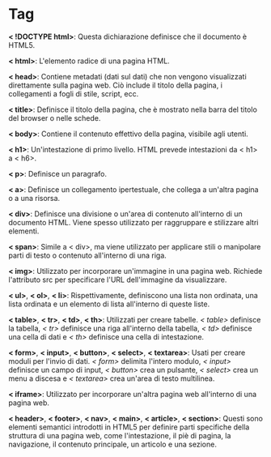 <!-- @format -->

# Tag

**< !DOCTYPE html>**: Questa dichiarazione definisce che il documento è HTML5.

**< html>**: L'elemento radice di una pagina HTML.

**< head>**: Contiene metadati (dati sul dati) che non vengono visualizzati direttamente sulla pagina web. Ciò include il titolo della pagina, i collegamenti a fogli di stile, script, ecc.

**< title>**: Definisce il titolo della pagina, che è mostrato nella barra del titolo del browser o nelle schede.

**< body>**: Contiene il contenuto effettivo della pagina, visibile agli utenti.

**< h1>**: Un'intestazione di primo livello. HTML prevede intestazioni da < h1> a < h6>.

**< p>**: Definisce un paragrafo.

**< a>**: Definisce un collegamento ipertestuale, che collega a un'altra pagina o a una risorsa.

**< div>**: Definisce una divisione o un'area di contenuto all'interno di un documento HTML. Viene spesso utilizzato per raggruppare e stilizzare altri elementi.

**< span>**: Simile a < div>, ma viene utilizzato per applicare stili o manipolare parti di testo o contenuto all'interno di una riga.

**< img>**: Utilizzato per incorporare un'immagine in una pagina web. Richiede l'attributo src per specificare l'URL dell'immagine da visualizzare.

**< ul>**, **< ol>**, **< li>**: Rispettivamente, definiscono una lista non ordinata, una lista ordinata e un elemento di lista all'interno di queste liste.

**< table>**, **< tr>**, **< td>**, **< th>**: Utilizzati per creare tabelle. _< table>_ definisce la tabella, _< tr>_ definisce una riga all'interno della tabella, _< td>_ definisce una cella di dati e _< th>_ definisce una cella di intestazione.

**< form>**, **< input>**, **< button>**, **< select>**, **< textarea>**: Usati per creare moduli per l'invio di dati. _< form>_ delimita l'intero modulo, _< input>_ definisce un campo di input, _< button>_ crea un pulsante, _< select>_ crea un menu a discesa e _< textarea>_ crea un'area di testo multilinea.

**< iframe>**: Utilizzato per incorporare un'altra pagina web all'interno di una pagina web.

**< header>**, **< footer>**, **< nav>**, **< main>**, **< article>**, **< section>**: Questi sono elementi semantici introdotti in HTML5 per definire parti specifiche della struttura di una pagina web, come l'intestazione, il piè di pagina, la navigazione, il contenuto principale, un articolo e una sezione.
